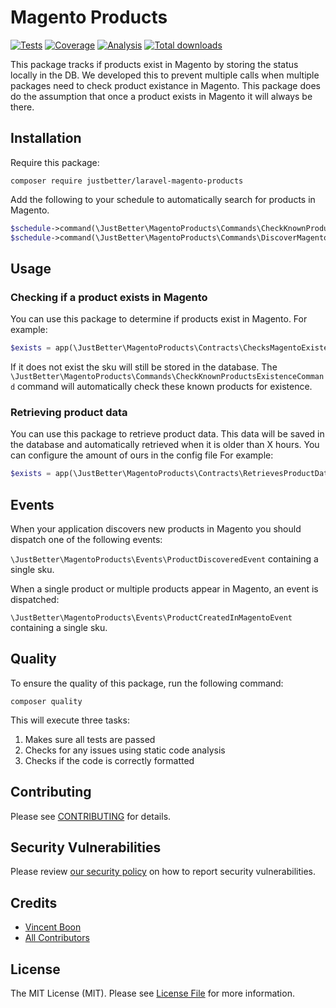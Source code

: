 # Magento Products

<p>
    <a href="https://github.com/justbetter/laravel-magento-products"><img src="https://img.shields.io/github/workflow/status/justbetter/laravel-magento-products/tests?label=tests&style=flat-square" alt="Tests"></a>
    <a href="https://github.com/justbetter/laravel-magento-products"><img src="https://img.shields.io/github/workflow/status/justbetter/laravel-magento-products/coverage?label=coverage&style=flat-square" alt="Coverage"></a>
    <a href="https://github.com/justbetter/laravel-magento-products"><img src="https://img.shields.io/github/workflow/status/justbetter/laravel-magento-products/analyse?label=analysis&style=flat-square" alt="Analysis"></a>
    <a href="https://github.com/justbetter/laravel-magento-products"><img src="https://img.shields.io/packagist/dt/justbetter/laravel-magento-products?color=blue&style=flat-square" alt="Total downloads"></a>
</p>

This package tracks if products exist in Magento by storing the status locally in the DB.
We developed this to prevent multiple calls when multiple packages need to check product existance in Magento.
This package does do the assumption that once a product exists in Magento it will always be there.


## Installation

Require this package:

```shell
composer require justbetter/laravel-magento-products
```

Add the following to your schedule to automatically search for products in Magento.

```php
$schedule->command(\JustBetter\MagentoProducts\Commands\CheckKnownProductsExistenceCommand::class)->twiceDaily();
$schedule->command(\JustBetter\MagentoProducts\Commands\DiscoverMagentoProductsCommand::class)->daily();
```

## Usage

### Checking if a product exists in Magento

You can use this package to determine if products exist in Magento.
For example:


```php
$exists = app(\JustBetter\MagentoProducts\Contracts\ChecksMagentoExistence::class)->exists('sku')
```

If it does not exist the sku will still be stored in the database. The `\JustBetter\MagentoProducts\Commands\CheckKnownProductsExistenceCommand` command will automatically check these known products for existence.

### Retrieving product data

You can use this package to retrieve product data. This data will be saved in the database and automatically retrieved when it is older than X hours.
You can configure the amount of ours in the config file
For example:

```php
$exists = app(\JustBetter\MagentoProducts\Contracts\RetrievesProductData::class)->retrieve('sku')
```


## Events

When your application discovers new products in Magento you should dispatch one of the following events:

`\JustBetter\MagentoProducts\Events\ProductDiscoveredEvent` containing a single sku.

When a single product or multiple products appear in Magento, an event is dispatched:

`\JustBetter\MagentoProducts\Events\ProductCreatedInMagentoEvent` containing a single sku.


## Quality

To ensure the quality of this package, run the following command:

```shell
composer quality
```

This will execute three tasks:

1. Makes sure all tests are passed
2. Checks for any issues using static code analysis
3. Checks if the code is correctly formatted

## Contributing

Please see [CONTRIBUTING](.github/CONTRIBUTING.md) for details.

## Security Vulnerabilities

Please review [our security policy](../../security/policy) on how to report security vulnerabilities.

## Credits

- [Vincent Boon](https://github.com/VincentBean)
- [All Contributors](../../contributors)

## License

The MIT License (MIT). Please see [License File](LICENSE) for more information.
